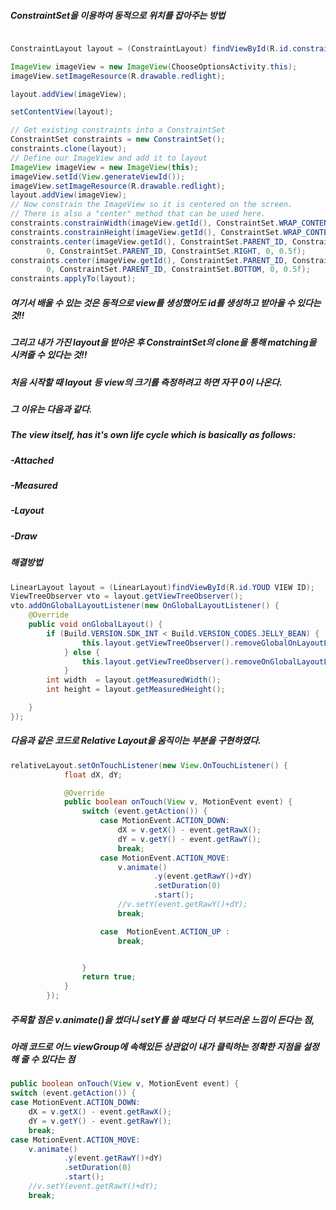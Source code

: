 ##### ConstraintSet을 이용하여 동적으로 위치를 잡아주는 방법
```java

ConstraintLayout layout = (ConstraintLayout) findViewById(R.id.constraintLayout);

ImageView imageView = new ImageView(ChooseOptionsActivity.this);
imageView.setImageResource(R.drawable.redlight);

layout.addView(imageView);

setContentView(layout);

// Get existing constraints into a ConstraintSet
ConstraintSet constraints = new ConstraintSet();
constraints.clone(layout);
// Define our ImageView and add it to layout
ImageView imageView = new ImageView(this);
imageView.setId(View.generateViewId());
imageView.setImageResource(R.drawable.redlight);
layout.addView(imageView);
// Now constrain the ImageView so it is centered on the screen.
// There is also a "center" method that can be used here.
constraints.constrainWidth(imageView.getId(), ConstraintSet.WRAP_CONTENT);
constraints.constrainHeight(imageView.getId(), ConstraintSet.WRAP_CONTENT);
constraints.center(imageView.getId(), ConstraintSet.PARENT_ID, ConstraintSet.LEFT,
        0, ConstraintSet.PARENT_ID, ConstraintSet.RIGHT, 0, 0.5f);
constraints.center(imageView.getId(), ConstraintSet.PARENT_ID, ConstraintSet.TOP,
        0, ConstraintSet.PARENT_ID, ConstraintSet.BOTTOM, 0, 0.5f);
constraints.applyTo(layout);
```
##### 여기서 배울 수 있는 것은 동적으로 view를 생성했어도 id를 생성하고 받아올 수 있다는 것!!
##### 그리고 내가 가진 layout을 받아온 후 ConstraintSet의 clone을 통해 matching을 시켜줄 수 있다는 것!!


##### 처음 시작할 때 layout 등 view의 크기를 측정하려고 하면 자꾸 0이 나온다.
##### 그 이유는 다음과 같다.
##### The view itself, has it's own life cycle which is basically as follows:
##### -Attached
##### -Measured
##### -Layout
##### -Draw

##### 해결방법
```java
LinearLayout layout = (LinearLayout)findViewById(R.id.YOUD VIEW ID);
ViewTreeObserver vto = layout.getViewTreeObserver();
vto.addOnGlobalLayoutListener(new OnGlobalLayoutListener() {
    @Override
    public void onGlobalLayout() {
        if (Build.VERSION.SDK_INT < Build.VERSION_CODES.JELLY_BEAN) {
                this.layout.getViewTreeObserver().removeGlobalOnLayoutListener(this);
            } else {
                this.layout.getViewTreeObserver().removeOnGlobalLayoutListener(this);
            }
        int width  = layout.getMeasuredWidth();
        int height = layout.getMeasuredHeight();

    }
});
```

##### 다음과 같은 코드로 Relative Layout을 움직이는 부분을 구현하였다.
```java
relativeLayout.setOnTouchListener(new View.OnTouchListener() {
            float dX, dY;

            @Override
            public boolean onTouch(View v, MotionEvent event) {
                switch (event.getAction()) {
                    case MotionEvent.ACTION_DOWN:
                        dX = v.getX() - event.getRawX();
                        dY = v.getY() - event.getRawY();
                        break;
                    case MotionEvent.ACTION_MOVE:
                        v.animate()
                                .y(event.getRawY()+dY)
                                .setDuration(0)
                                .start();
                        //v.setY(event.getRawY()+dY);
                        break;

                    case  MotionEvent.ACTION_UP :
                        break;


                }
                return true;
            }
        });
```

##### 주목할 점은 v.animate()을 썼더니 setY를 쓸 때보다 더 부드러운 느낌이 든다는 점,
##### 아래 코드로 어느 viewGroup에 속해있든 상관없이 내가 클릭하는 정확한 지점을 설정해 줄 수 있다는 점
```java
public boolean onTouch(View v, MotionEvent event) {
switch (event.getAction()) {
case MotionEvent.ACTION_DOWN:
    dX = v.getX() - event.getRawX();
    dY = v.getY() - event.getRawY();
    break;
case MotionEvent.ACTION_MOVE:
    v.animate()
            .y(event.getRawY()+dY)
            .setDuration(0)
            .start();
    //v.setY(event.getRawY()+dY);
    break;
```
